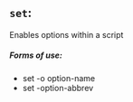 ## `set`:
Enables options within a script

##### Forms of use:
- set -o option-name
- set -option-abbrev
